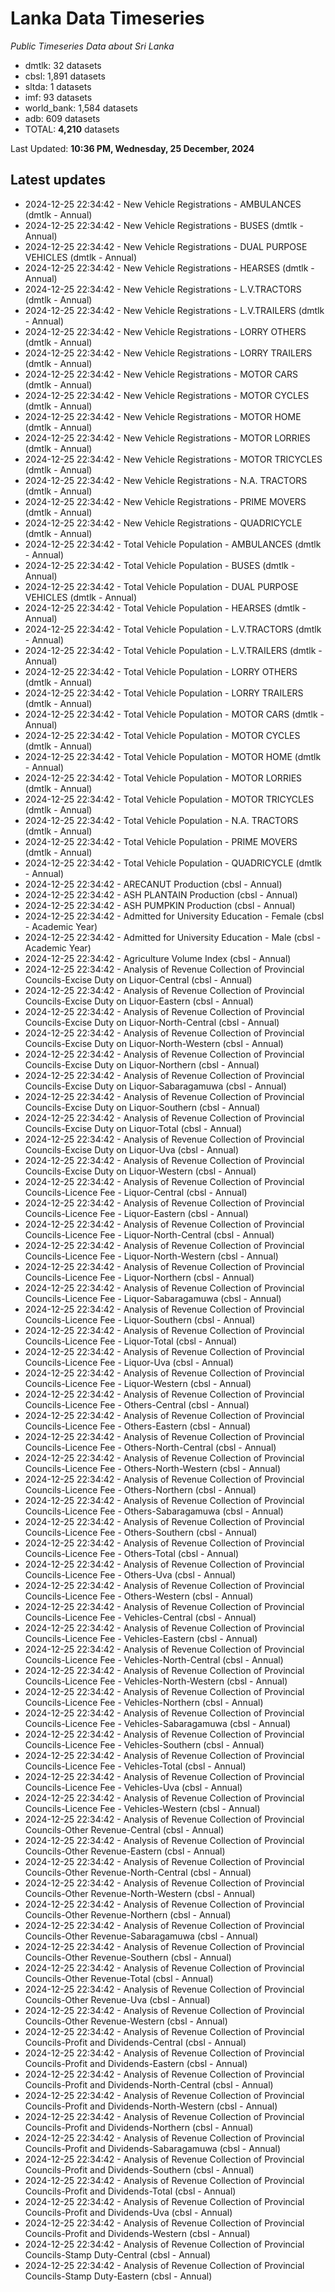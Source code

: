 # Lanka Data Timeseries
*Public Timeseries Data about Sri Lanka*

* dmtlk: 32 datasets
* cbsl: 1,891 datasets
* sltda: 1 datasets
* imf: 93 datasets
* world_bank: 1,584 datasets
* adb: 609 datasets
* TOTAL: **4,210** datasets

Last Updated: **10:36 PM, Wednesday, 25 December, 2024**

## Latest updates

* 2024-12-25 22:34:42 - New Vehicle Registrations - AMBULANCES (dmtlk - Annual)
* 2024-12-25 22:34:42 - New Vehicle Registrations - BUSES (dmtlk - Annual)
* 2024-12-25 22:34:42 - New Vehicle Registrations - DUAL PURPOSE VEHICLES (dmtlk - Annual)
* 2024-12-25 22:34:42 - New Vehicle Registrations - HEARSES (dmtlk - Annual)
* 2024-12-25 22:34:42 - New Vehicle Registrations - L.V.TRACTORS (dmtlk - Annual)
* 2024-12-25 22:34:42 - New Vehicle Registrations - L.V.TRAILERS (dmtlk - Annual)
* 2024-12-25 22:34:42 - New Vehicle Registrations - LORRY OTHERS (dmtlk - Annual)
* 2024-12-25 22:34:42 - New Vehicle Registrations - LORRY TRAILERS (dmtlk - Annual)
* 2024-12-25 22:34:42 - New Vehicle Registrations - MOTOR CARS (dmtlk - Annual)
* 2024-12-25 22:34:42 - New Vehicle Registrations - MOTOR CYCLES (dmtlk - Annual)
* 2024-12-25 22:34:42 - New Vehicle Registrations - MOTOR HOME (dmtlk - Annual)
* 2024-12-25 22:34:42 - New Vehicle Registrations - MOTOR LORRIES (dmtlk - Annual)
* 2024-12-25 22:34:42 - New Vehicle Registrations - MOTOR TRICYCLES (dmtlk - Annual)
* 2024-12-25 22:34:42 - New Vehicle Registrations - N.A. TRACTORS (dmtlk - Annual)
* 2024-12-25 22:34:42 - New Vehicle Registrations - PRIME MOVERS (dmtlk - Annual)
* 2024-12-25 22:34:42 - New Vehicle Registrations - QUADRICYCLE (dmtlk - Annual)
* 2024-12-25 22:34:42 - Total Vehicle Population - AMBULANCES (dmtlk - Annual)
* 2024-12-25 22:34:42 - Total Vehicle Population - BUSES (dmtlk - Annual)
* 2024-12-25 22:34:42 - Total Vehicle Population - DUAL PURPOSE VEHICLES (dmtlk - Annual)
* 2024-12-25 22:34:42 - Total Vehicle Population - HEARSES (dmtlk - Annual)
* 2024-12-25 22:34:42 - Total Vehicle Population - L.V.TRACTORS (dmtlk - Annual)
* 2024-12-25 22:34:42 - Total Vehicle Population - L.V.TRAILERS (dmtlk - Annual)
* 2024-12-25 22:34:42 - Total Vehicle Population - LORRY OTHERS (dmtlk - Annual)
* 2024-12-25 22:34:42 - Total Vehicle Population - LORRY TRAILERS (dmtlk - Annual)
* 2024-12-25 22:34:42 - Total Vehicle Population - MOTOR CARS (dmtlk - Annual)
* 2024-12-25 22:34:42 - Total Vehicle Population - MOTOR CYCLES (dmtlk - Annual)
* 2024-12-25 22:34:42 - Total Vehicle Population - MOTOR HOME (dmtlk - Annual)
* 2024-12-25 22:34:42 - Total Vehicle Population - MOTOR LORRIES (dmtlk - Annual)
* 2024-12-25 22:34:42 - Total Vehicle Population - MOTOR TRICYCLES (dmtlk - Annual)
* 2024-12-25 22:34:42 - Total Vehicle Population - N.A. TRACTORS (dmtlk - Annual)
* 2024-12-25 22:34:42 - Total Vehicle Population - PRIME MOVERS (dmtlk - Annual)
* 2024-12-25 22:34:42 - Total Vehicle Population - QUADRICYCLE (dmtlk - Annual)
* 2024-12-25 22:34:42 - ARECANUT Production (cbsl - Annual)
* 2024-12-25 22:34:42 - ASH PLANTAIN Production (cbsl - Annual)
* 2024-12-25 22:34:42 - ASH PUMPKIN Production (cbsl - Annual)
* 2024-12-25 22:34:42 - Admitted for University Education - Female (cbsl - Academic Year)
* 2024-12-25 22:34:42 - Admitted for University Education - Male (cbsl - Academic Year)
* 2024-12-25 22:34:42 - Agriculture Volume Index (cbsl - Annual)
* 2024-12-25 22:34:42 - Analysis of Revenue Collection of Provincial Councils-Excise Duty on Liquor-Central (cbsl - Annual)
* 2024-12-25 22:34:42 - Analysis of Revenue Collection of Provincial Councils-Excise Duty on Liquor-Eastern (cbsl - Annual)
* 2024-12-25 22:34:42 - Analysis of Revenue Collection of Provincial Councils-Excise Duty on Liquor-North-Central (cbsl - Annual)
* 2024-12-25 22:34:42 - Analysis of Revenue Collection of Provincial Councils-Excise Duty on Liquor-North-Western (cbsl - Annual)
* 2024-12-25 22:34:42 - Analysis of Revenue Collection of Provincial Councils-Excise Duty on Liquor-Northern (cbsl - Annual)
* 2024-12-25 22:34:42 - Analysis of Revenue Collection of Provincial Councils-Excise Duty on Liquor-Sabaragamuwa (cbsl - Annual)
* 2024-12-25 22:34:42 - Analysis of Revenue Collection of Provincial Councils-Excise Duty on Liquor-Southern (cbsl - Annual)
* 2024-12-25 22:34:42 - Analysis of Revenue Collection of Provincial Councils-Excise Duty on Liquor-Total (cbsl - Annual)
* 2024-12-25 22:34:42 - Analysis of Revenue Collection of Provincial Councils-Excise Duty on Liquor-Uva (cbsl - Annual)
* 2024-12-25 22:34:42 - Analysis of Revenue Collection of Provincial Councils-Excise Duty on Liquor-Western (cbsl - Annual)
* 2024-12-25 22:34:42 - Analysis of Revenue Collection of Provincial Councils-Licence Fee - Liquor-Central (cbsl - Annual)
* 2024-12-25 22:34:42 - Analysis of Revenue Collection of Provincial Councils-Licence Fee - Liquor-Eastern (cbsl - Annual)
* 2024-12-25 22:34:42 - Analysis of Revenue Collection of Provincial Councils-Licence Fee - Liquor-North-Central (cbsl - Annual)
* 2024-12-25 22:34:42 - Analysis of Revenue Collection of Provincial Councils-Licence Fee - Liquor-North-Western (cbsl - Annual)
* 2024-12-25 22:34:42 - Analysis of Revenue Collection of Provincial Councils-Licence Fee - Liquor-Northern (cbsl - Annual)
* 2024-12-25 22:34:42 - Analysis of Revenue Collection of Provincial Councils-Licence Fee - Liquor-Sabaragamuwa (cbsl - Annual)
* 2024-12-25 22:34:42 - Analysis of Revenue Collection of Provincial Councils-Licence Fee - Liquor-Southern (cbsl - Annual)
* 2024-12-25 22:34:42 - Analysis of Revenue Collection of Provincial Councils-Licence Fee - Liquor-Total (cbsl - Annual)
* 2024-12-25 22:34:42 - Analysis of Revenue Collection of Provincial Councils-Licence Fee - Liquor-Uva (cbsl - Annual)
* 2024-12-25 22:34:42 - Analysis of Revenue Collection of Provincial Councils-Licence Fee - Liquor-Western (cbsl - Annual)
* 2024-12-25 22:34:42 - Analysis of Revenue Collection of Provincial Councils-Licence Fee - Others-Central (cbsl - Annual)
* 2024-12-25 22:34:42 - Analysis of Revenue Collection of Provincial Councils-Licence Fee - Others-Eastern (cbsl - Annual)
* 2024-12-25 22:34:42 - Analysis of Revenue Collection of Provincial Councils-Licence Fee - Others-North-Central (cbsl - Annual)
* 2024-12-25 22:34:42 - Analysis of Revenue Collection of Provincial Councils-Licence Fee - Others-North-Western (cbsl - Annual)
* 2024-12-25 22:34:42 - Analysis of Revenue Collection of Provincial Councils-Licence Fee - Others-Northern (cbsl - Annual)
* 2024-12-25 22:34:42 - Analysis of Revenue Collection of Provincial Councils-Licence Fee - Others-Sabaragamuwa (cbsl - Annual)
* 2024-12-25 22:34:42 - Analysis of Revenue Collection of Provincial Councils-Licence Fee - Others-Southern (cbsl - Annual)
* 2024-12-25 22:34:42 - Analysis of Revenue Collection of Provincial Councils-Licence Fee - Others-Total (cbsl - Annual)
* 2024-12-25 22:34:42 - Analysis of Revenue Collection of Provincial Councils-Licence Fee - Others-Uva (cbsl - Annual)
* 2024-12-25 22:34:42 - Analysis of Revenue Collection of Provincial Councils-Licence Fee - Others-Western (cbsl - Annual)
* 2024-12-25 22:34:42 - Analysis of Revenue Collection of Provincial Councils-Licence Fee - Vehicles-Central (cbsl - Annual)
* 2024-12-25 22:34:42 - Analysis of Revenue Collection of Provincial Councils-Licence Fee - Vehicles-Eastern (cbsl - Annual)
* 2024-12-25 22:34:42 - Analysis of Revenue Collection of Provincial Councils-Licence Fee - Vehicles-North-Central (cbsl - Annual)
* 2024-12-25 22:34:42 - Analysis of Revenue Collection of Provincial Councils-Licence Fee - Vehicles-North-Western (cbsl - Annual)
* 2024-12-25 22:34:42 - Analysis of Revenue Collection of Provincial Councils-Licence Fee - Vehicles-Northern (cbsl - Annual)
* 2024-12-25 22:34:42 - Analysis of Revenue Collection of Provincial Councils-Licence Fee - Vehicles-Sabaragamuwa (cbsl - Annual)
* 2024-12-25 22:34:42 - Analysis of Revenue Collection of Provincial Councils-Licence Fee - Vehicles-Southern (cbsl - Annual)
* 2024-12-25 22:34:42 - Analysis of Revenue Collection of Provincial Councils-Licence Fee - Vehicles-Total (cbsl - Annual)
* 2024-12-25 22:34:42 - Analysis of Revenue Collection of Provincial Councils-Licence Fee - Vehicles-Uva (cbsl - Annual)
* 2024-12-25 22:34:42 - Analysis of Revenue Collection of Provincial Councils-Licence Fee - Vehicles-Western (cbsl - Annual)
* 2024-12-25 22:34:42 - Analysis of Revenue Collection of Provincial Councils-Other Revenue-Central (cbsl - Annual)
* 2024-12-25 22:34:42 - Analysis of Revenue Collection of Provincial Councils-Other Revenue-Eastern (cbsl - Annual)
* 2024-12-25 22:34:42 - Analysis of Revenue Collection of Provincial Councils-Other Revenue-North-Central (cbsl - Annual)
* 2024-12-25 22:34:42 - Analysis of Revenue Collection of Provincial Councils-Other Revenue-North-Western (cbsl - Annual)
* 2024-12-25 22:34:42 - Analysis of Revenue Collection of Provincial Councils-Other Revenue-Northern (cbsl - Annual)
* 2024-12-25 22:34:42 - Analysis of Revenue Collection of Provincial Councils-Other Revenue-Sabaragamuwa (cbsl - Annual)
* 2024-12-25 22:34:42 - Analysis of Revenue Collection of Provincial Councils-Other Revenue-Southern (cbsl - Annual)
* 2024-12-25 22:34:42 - Analysis of Revenue Collection of Provincial Councils-Other Revenue-Total (cbsl - Annual)
* 2024-12-25 22:34:42 - Analysis of Revenue Collection of Provincial Councils-Other Revenue-Uva (cbsl - Annual)
* 2024-12-25 22:34:42 - Analysis of Revenue Collection of Provincial Councils-Other Revenue-Western (cbsl - Annual)
* 2024-12-25 22:34:42 - Analysis of Revenue Collection of Provincial Councils-Profit and Dividends-Central (cbsl - Annual)
* 2024-12-25 22:34:42 - Analysis of Revenue Collection of Provincial Councils-Profit and Dividends-Eastern (cbsl - Annual)
* 2024-12-25 22:34:42 - Analysis of Revenue Collection of Provincial Councils-Profit and Dividends-North-Central (cbsl - Annual)
* 2024-12-25 22:34:42 - Analysis of Revenue Collection of Provincial Councils-Profit and Dividends-North-Western (cbsl - Annual)
* 2024-12-25 22:34:42 - Analysis of Revenue Collection of Provincial Councils-Profit and Dividends-Northern (cbsl - Annual)
* 2024-12-25 22:34:42 - Analysis of Revenue Collection of Provincial Councils-Profit and Dividends-Sabaragamuwa (cbsl - Annual)
* 2024-12-25 22:34:42 - Analysis of Revenue Collection of Provincial Councils-Profit and Dividends-Southern (cbsl - Annual)
* 2024-12-25 22:34:42 - Analysis of Revenue Collection of Provincial Councils-Profit and Dividends-Total (cbsl - Annual)
* 2024-12-25 22:34:42 - Analysis of Revenue Collection of Provincial Councils-Profit and Dividends-Uva (cbsl - Annual)
* 2024-12-25 22:34:42 - Analysis of Revenue Collection of Provincial Councils-Profit and Dividends-Western (cbsl - Annual)
* 2024-12-25 22:34:42 - Analysis of Revenue Collection of Provincial Councils-Stamp Duty-Central (cbsl - Annual)
* 2024-12-25 22:34:42 - Analysis of Revenue Collection of Provincial Councils-Stamp Duty-Eastern (cbsl - Annual)